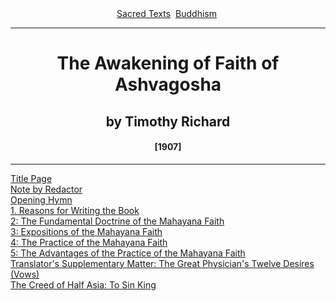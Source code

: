 <body>
 
 
 <center>
 <a href="../../index.htm">Sacred Texts</a> 
 <a href="../index.htm">Buddhism</a> 
 </center>
 <hr>
 <h1 align="CENTER">The Awakening of Faith of Ashvagosha</h1>
 <h2 align="CENTER">by Timothy Richard</h2>
 <h4 align="CENTER">[1907]</h4>
 <hr>
 <a href="aof00.htm">Title Page</a><br>
 <a href="aof01.htm">Note by Redactor</a><br>
 <a href="aof02.htm">Opening Hymn</a><br>
 <a href="aof03.htm">1. Reasons for Writing the Book</a><br>
 <a href="aof04.htm">2: The Fundamental Doctrine of the Mahayana Faith</a><br>
 <a href="aof05.htm">3: Expositions of the Mahayana Faith</a><br>
 <a href="aof06.htm">4: The Practice of the Mahayana Faith</a><br>
 <a href="aof07.htm">5: The Advantages of the Practice of the Mahayana Faith</a><br>
 <a href="aof08.htm">Translator's Supplementary Matter: The Great Physician's Twelve Desires (Vows)</a><br>
 <a href="aof09.htm">The Creed of Half Asia: To Sin King</a><br>
 </body>